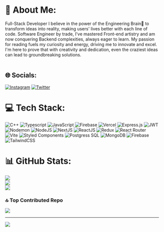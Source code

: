 # 💫 About Me:
Full-Stack Developer
I believe in the power of the Engineering Brain🧠 to transform ideas into reality, making users' lives better with each line of code.
Software Engineer by trade, I've mastered Front-end artistry and am now conquering Backend complexities, always eager to learn.
My passion for reading fuels my curiosity and energy, driving me to innovate and excel.
I'm here to prove that with creativity and dedication, even the craziest ideas can lead to groundbreaking solutions.<br><br>


## 🌐 Socials:
[![Instagram](https://img.shields.io/badge/Instagram-%23E4405F.svg?logo=Instagram&logoColor=white)](https://instagram.com/khareyushh) [![Twitter](https://img.shields.io/badge/Twitter-%231DA1F2.svg?logo=Twitter&logoColor=white)](https://twitter.com/khareayushh07) 

# 💻 Tech Stack:
![C++](https://img.shields.io/badge/c++-%2300599C.svg?style=for-the-badge&logo=c%2B%2B&logoColor=white) ![Typescript](https://shields.io/badge/TypeScript-3178C6?logo=TypeScript&logoColor=FFF&style=flat-square) ![JavaScript](https://img.shields.io/badge/javascript-%23323330.svg?style=for-the-badge&logo=javascript&logoColor=%23F7DF1E) ![Firebase](https://img.shields.io/badge/firebase-%23039BE5.svg?style=for-the-badge&logo=firebase) ![Vercel](https://img.shields.io/badge/vercel-%23000000.svg?style=for-the-badge&logo=vercel&logoColor=white) ![Express.js](https://img.shields.io/badge/express.js-%23404d59.svg?style=for-the-badge&logo=express&logoColor=%2361DAFB) ![JWT](https://img.shields.io/badge/JWT-black?style=for-the-badge&logo=JSON%20web%20tokens) ![Nodemon](https://img.shields.io/badge/NODEMON-%23323330.svg?style=for-the-badge&logo=nodemon&logoColor=%BBDEAD) ![NodeJS](https://img.shields.io/badge/node.js-6DA55F?style=for-the-badge&logo=node.js&logoColor=white) ![NextJS](https://img.shields.io/badge/next.js-000000?style=for-the-badge&logo=nextdotjs&logoColor=white) ![ReactJS](https://img.shields.io/badge/react-%2320232a.svg?style=for-the-badge&logo=react&logoColor=%2361DAFB) ![Redux](https://img.shields.io/badge/redux-%23593d88.svg?style=for-the-badge&logo=redux&logoColor=white) ![React Router](https://img.shields.io/badge/React_Router-CA4245?style=for-the-badge&logo=react-router&logoColor=white) ![Vite](https://img.shields.io/badge/vite-%23646CFF.svg?style=for-the-badge&logo=vite&logoColor=white) ![Styled Components](https://img.shields.io/badge/styled--components-DB7093?style=for-the-badge&logo=styled-components&logoColor=white) ![Postgress SQL](https://img.shields.io/badge/postgresql-4169e1?style=for-the-badge&logo=postgresql&logoColor=white) ![MongoDB](https://img.shields.io/badge/MongoDB-%234ea94b.svg?style=for-the-badge&logo=mongodb&logoColor=white) ![Firebase](https://img.shields.io/badge/Firebase-039BE5?style=for-the-badge&logo=Firebase&logoColor=white) ![TailwindCSS](https://img.shields.io/badge/tailwindcss-%2338B2AC.svg?style=for-the-badge&logo=tailwind-css&logoColor=white) 
# 📊 GitHub Stats:
![](https://github-readme-stats.vercel.app/api?username=khareayushh&theme=city_light&hide_border=false&include_all_commits=false&count_private=false)<br/>
![](https://github-readme-streak-stats.herokuapp.com/?user=khareayushh&theme=city_light&hide_border=false)<br/>
![](https://github-readme-stats.vercel.app/api/top-langs/?username=khareayushh&theme=city_light&hide_border=false&include_all_commits=false&count_private=false&layout=compact)

### 🔝 Top Contributed Repo
![](https://github-contributor-stats.vercel.app/api?username=khareayushh&limit=5&theme=dark&combine_all_yearly_contributions=true)

---
[![](https://visitcount.itsvg.in/api?id=khareayushh&icon=9&color=0)](https://visitcount.itsvg.in)

<!-- Proudly created with GPRM ( https://gprm.itsvg.in ) -->
